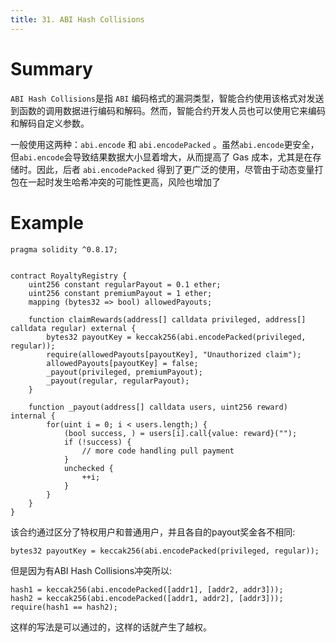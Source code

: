 ```yaml
---
title: 31. ABI Hash Collisions
---
```

# Summary
`ABI Hash Collisions`是指 `ABI` 编码格式的漏洞类型，智能合约使用该格式对发送到函数的调用数据进行编码和解码。然而，智能合约开发人员也可以使用它来编码和解码自定义参数。

一般使用这两种：`abi.encode` 和 `abi.encodePacked` 。虽然`abi.encode`更安全，但`abi.encode`会导致结果数据大小显着增大，从而提高了 Gas 成本，尤其是在存储时。因此，后者 `abi.encodePacked` 得到了更广泛的使用，尽管由于动态变量打包在一起时发生哈希冲突的可能性更高，风险也增加了

# Example
```solidity
pragma solidity ^0.8.17;


contract RoyaltyRegistry {
    uint256 constant regularPayout = 0.1 ether;
    uint256 constant premiumPayout = 1 ether;
    mapping (bytes32 => bool) allowedPayouts;

    function claimRewards(address[] calldata privileged, address[] calldata regular) external {
        bytes32 payoutKey = keccak256(abi.encodePacked(privileged, regular));
        require(allowedPayouts[payoutKey], "Unauthorized claim");
        allowedPayouts[payoutKey] = false;
        _payout(privileged, premiumPayout);
        _payout(regular, regularPayout);
    }

    function _payout(address[] calldata users, uint256 reward) internal {
        for(uint i = 0; i < users.length;) {
            (bool success, ) = users[i].call{value: reward}("");
            if (!success) {
                // more code handling pull payment
            }
            unchecked {
                ++i;
            }
        }
    }
}
```
该合约通过区分了特权用户和普通用户，并且各自的payout奖金各不相同:
```
bytes32 payoutKey = keccak256(abi.encodePacked(privileged, regular));
```
但是因为有ABI Hash Collisions冲突所以:
```solidity
hash1 = keccak256(abi.encodePacked([addr1], [addr2, addr3]));
hash2 = keccak256(abi.encodePacked([addr1, addr2], [addr3]));
require(hash1 == hash2);
```
这样的写法是可以通过的，这样的话就产生了越权。